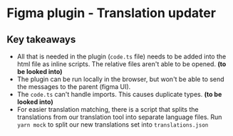 # Figma plugin - Translation updater

## Key takeaways

- All that is needed in the plugin (`code.ts` file) needs to be added into the html file as inline scripts.
  The relative files aren't able to be opened. **(to be looked into)**
- The plugin can be run locally in the browser, but won't be able to send the messages to the parent (figma UI).
- The `code.ts` can't handle imports. This causes duplicate types. **(to be looked into)**
- For easier translation matching, there is a script that splits the translations from our translation tool into
  separate language files.
  Run ```yarn mock``` to split our new translations set into `translations.json`